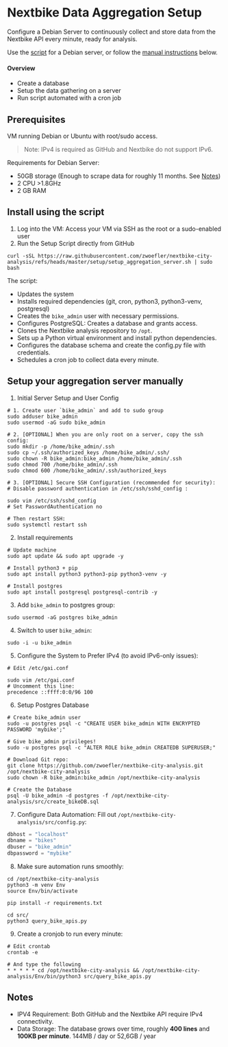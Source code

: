 # Nextbike Data Aggregation Setup
Configure a Debian Server to continuously collect and store data from the Nextbike API every minute, ready for analysis.

Use the [script](setup_aggregation_server.sh) for a Debian server, or follow the [manual instructions](#setup-your-aggregation-server-manually) below.

#### Overview
- Create a database
- Setup the data gathering on a server
- Run script automated with a cron job


## Prerequisites
VM running Debian or Ubuntu with root/sudo access.

> Note: IPv4 is required as GitHub and Nextbike do not support IPv6.

Requirements for Debian Server:
- 50GB storage (Enough to scrape data for roughly 11 months. See [Notes](#notes))
- 2 CPU >1.8GHz
- 2 GB RAM


## Install using the script
1. Log into the VM: Access your VM via SSH as the root or a sudo-enabled user
2. Run the Setup Script directly from GitHub
```SHELL
curl -sSL https://raw.githubusercontent.com/zwoefler/nextbike-city-analysis/refs/heads/master/setup/setup_aggregation_server.sh | sudo bash
```

The script:
- Updates the system
- Installs required dependencies (git, cron, python3, python3-venv, postgresql)
- Creates the `bike_admin` user with necessary permissions.
- Configures PostgreSQL: Creates a database and grants access.
- Clones the Nextbike analysis repository to `/opt`.
- Sets up a Python virtual environment and install python dependencies.
- Configures the database schema and create the config.py file with credentials.
- Schedules a cron job to collect data every minute.

## Setup your aggregation server manually
1. Initial Server Setup and User Config
```SHELL
# 1. Create user `bike_admin` and add to sudo group
sudo adduser bike_admin
sudo usermod -aG sudo bike_admin

# 2. [OPTIONAL] When you are only root on a server, copy the ssh config:
sudo mkdir -p /home/bike_admin/.ssh
sudo cp ~/.ssh/authorized_keys /home/bike_admin/.ssh/
sudo chown -R bike_admin:bike_admin /home/bike_admin/.ssh
sudo chmod 700 /home/bike_admin/.ssh
sudo chmod 600 /home/bike_admin/.ssh/authorized_keys

# 3. [OPTIONAL] Secure SSH Configuration (recommended for security):
# Disable password authentication in /etc/ssh/sshd_config :

sudo vim /etc/ssh/sshd_config
# Set PasswordAuthentication no

# Then restart SSH:
sudo systemctl restart ssh
```


2. Install requirements
```SHELL
# Update machine
sudo apt update && sudo apt upgrade -y

# Install python3 + pip
sudo apt install python3 python3-pip python3-venv -y

# Install postgres
sudo apt install postgresql postgresql-contrib -y
```

3. Add `bike_admin` to postgres group:
```SHELL
sudo usermod -aG postgres bike_admin
```

4. Switch to user `bike_admin`:
```SHELL
sudo -i -u bike_admin
```

5. Configure the System to Prefer IPv4 (to avoid IPv6-only issues):
```SHELL
# Edit /etc/gai.conf

sudo vim /etc/gai.conf
# Uncomment this line:
precedence ::ffff:0:0/96 100
```

6. Setup Postgres Database
```SHELL
# Create bike_admin user
sudo -u postgres psql -c "CREATE USER bike_admin WITH ENCRYPTED PASSWORD 'mybike';"

# Give bike_admin privileges!
sudo -u postgres psql -c "ALTER ROLE bike_admin CREATEDB SUPERUSER;"

# Download Git repo:
git clone https://github.com/zwoefler/nextbike-city-analysis.git /opt/nextbike-city-analysis
sudo chown -R bike_admin:bike_admin /opt/nextbike-city-analysis

# Create the Database
psql -U bike_admin -d postgres -f /opt/nextbike-city-analysis/src/create_bikeDB.sql
```

7. Configure Data Automation: Fill out `/opt/nextbike-city-analysis/src/config.py`:
```Python
dbhost = "localhost"
dbname = "bikes"
dbuser = "bike_admin"
dbpassword = "mybike"
```

8. Make sure automation runs smoothly:
```SHELL
cd /opt/nextbike-city-analysis
python3 -m venv Env
source Env/bin/activate

pip install -r requirements.txt

cd src/
python3 query_bike_apis.py
```

9. Create a cronjob to run every minute:
```SHELL
# Edit crontab
crontab -e

# And type the following
* * * * * cd /opt/nextbike-city-analysis && /opt/nextbike-city-analysis/Env/bin/python3 src/query_bike_apis.py
```


## Notes
- IPV4 Requirement: Both GitHub and the Nextbike API require IPv4 connectivity.
- Data Storage: The database grows over time, roughly **400 lines** and **100KB per minute**.
144MB / day or 52,6GB / year

